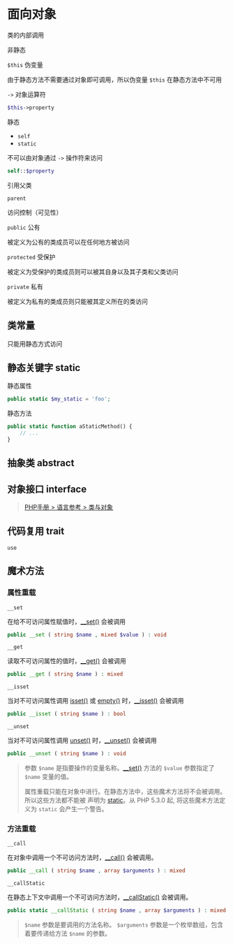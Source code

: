 # 面向对象

类的内部调用

非静态

`$this` 伪变量

由于静态方法不需要通过对象即可调用，所以伪变量 `$this` 在静态方法中不可用

`->` 对象运算符

```php
$this->property
```

静态

- `self`
- `static`

不可以由对象通过 `->` 操作符来访问

```php
self::$property
```

引用父类

`parent`

访问控制（可见性）

`public` 公有

被定义为公有的类成员可以在任何地方被访问

`protected` 受保护

被定义为受保护的类成员则可以被其自身以及其子类和父类访问

`private` 私有

被定义为私有的类成员则只能被其定义所在的类访问

## 类常量

只能用静态方式访问

## 静态关键字 static

静态属性

```php
public static $my_static = 'foo';
```

静态方法

```php
public static function aStaticMethod() {
    // ...
}
```

## 抽象类 abstract

## 对象接口 interface

> [PHP手册 > 语言参考 > 类与对象](https://www.php.net/manual/zh/language.oop5.interfaces.php)

## 代码复用 trait

`use`

## 魔术方法

### 属性重载

`__set`

在给不可访问属性赋值时，[__set()](https://www.php.net/manual/zh/language.oop5.overloading.php#object.set) 会被调用

```php
public __set ( string $name , mixed $value ) : void
```

`__get`

读取不可访问属性的值时，[__get()](https://www.php.net/manual/zh/language.oop5.overloading.php#object.get) 会被调用

```php
public __get ( string $name ) : mixed
```

`__isset`

当对不可访问属性调用 [isset()](https://www.php.net/manual/zh/function.isset.php) 或 [empty()](https://www.php.net/manual/zh/function.empty.php) 时，[__isset()](https://www.php.net/manual/zh/language.oop5.overloading.php#object.isset) 会被调用

```php
public __isset ( string $name ) : bool
```

`__unset`

当对不可访问属性调用 [unset()](https://www.php.net/manual/zh/function.unset.php) 时，[__unset()](https://www.php.net/manual/zh/language.oop5.overloading.php#object.unset) 会被调用

```php
public __unset ( string $name ) : void
```

> 参数 `$name` 是指要操作的变量名称。[__set()](https://www.php.net/manual/zh/language.oop5.overloading.php#object.set) 方法的 `$value` 参数指定了 `$name` 变量的值。
>
> 属性重载只能在对象中进行。在静态方法中，这些魔术方法将不会被调用。所以这些方法都不能被 声明为 [static](https://www.php.net/manual/zh/language.oop5.static.php)。从 PHP 5.3.0 起, 将这些魔术方法定义为 `static` 会产生一个警告。

### 方法重载

`__call`

在对象中调用一个不可访问方法时，[__call()](https://www.php.net/manual/zh/language.oop5.overloading.php#object.call) 会被调用。

```php
public __call ( string $name , array $arguments ) : mixed
```

`__callStatic`

在静态上下文中调用一个不可访问方法时，[__callStatic()](https://www.php.net/manual/zh/language.oop5.overloading.php#object.callstatic) 会被调用。

```php
public static __callStatic ( string $name , array $arguments ) : mixed
```

> `$name` 参数是要调用的方法名称。
> `$arguments` 参数是一个枚举数组，包含着要传递给方法 `$name` 的参数。
